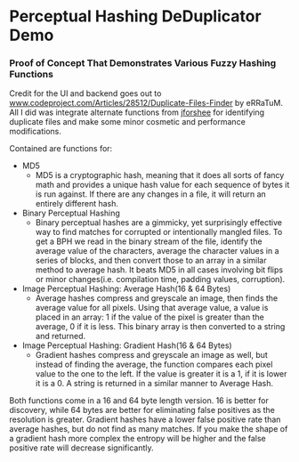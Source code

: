 # Perceptual Hashing DeDuplicator Demo
### Proof of Concept That Demonstrates Various Fuzzy Hashing Functions

Credit for the UI and backend goes out to www.codeproject.com/Articles/28512/Duplicate-Files-Finder by eRRaTuM. All I did was integrate alternate functions from [jforshee](https://github.com/jforshee/ImageHashing) for identifying duplicate files and make some minor cosmetic and performance modifications. 

Contained are functions for: 

* MD5
    * MD5 is a cryptographic hash, meaning that it does all sorts of fancy math and provides a unique hash value for each sequence of bytes it is run against. If there are any changes in a file, it will return an entirely different hash.
* Binary Perceptual Hashing 
    * Binary perceptual hashes are a gimmicky, yet surprisingly effective way to find matches for corrupted or intentionally mangled files. To get a BPH we read in the binary stream of the file, identify the average value of the characters, average the character values in a series of blocks, and then convert those to an array in a similar method to average hash. It beats MD5 in all cases involving bit flips or minor changes(i.e. compilation time, padding values, corruption).
* Image Perceptual Hashing: Average Hash(16 & 64 Bytes) 
    * Average hashes compress and greyscale an image, then finds the average value for all pixels. Using that average value, a value is placed in an array: 1 if the value of the pixel is greater than the average, 0 if it is less. This binary array is then converted to a string and returned.
* Image Perceptual Hashing: Gradient Hash(16 & 64 Bytes) 
    * Gradient hashes compress and greyscale an image as well, but instead of finding the average, the function compares each pixel value to the one to the left. If the value is greater it is a 1, if it is lower it is a 0. A string is returned in a similar manner to Average Hash. </p>

Both functions come in a 16 and 64 byte length version. 16 is better for discovery, while 64 bytes are better for eliminating false positives as the resolution is greater. Gradient hashes have a lower false positive rate than average hashes, but do not find as many matches. If you make the shape of a gradient hash more complex the entropy will be higher and the false positive rate will decrease significantly.

